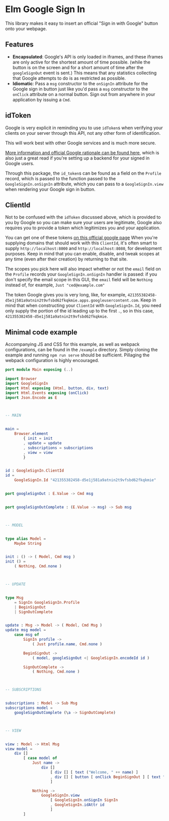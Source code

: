 # Elm Google Sign In
This library makes it easy to insert an official "Sign in with Google" button onto your webpage.

## Features
- **Encapsulated**: Google's API is only loaded in iframes,
and these iframes are only active for the shortest amount of time possible.
(while the button is on the screen and for a short amount of time after the `googleSignOut` event is sent.)
This means that any statistics collecting that Google attempts to do is as restricted as possible.
- **Idiomatic**: Pass a `msg` constructor to the `onSignIn` attribute for the Google sign in button
just like you'd pass a `msg` constructor to the `onClick` attribute on a normal button.
Sign out from anywhere in your application by issuing a `Cmd`.

## idToken
Google is very explicit in reminding you to use `idToken`s
when verifying your clients on your server through this API,
not any other form of identification.

This will work best with other Google services and is much more secure.

[More information and official Google rationale can be found here](https://developers.google.com/identity/sign-in/web/backend-auth),
which is also just a great read if you're setting up a backend for your signed in Google users.

Through this package, the `id_token`s can be found as a field on the `Profile` record,
which is passed to the function passed to the `GoogleSignIn.onSignIn` attribute,
which you can pass to a `GoogleSignIn.view` when rendering your Google sign in button.

## ClientId
Not to be confused with the `idToken` discussed above,
which is provided to you by Google so you can make sure your users are legitimate,
Google also requires you to provide a token which legitimizes you and your application.

You can get one of these tokens
[on this official google page](https://developers.google.com/identity/sign-in/web/sign-in)
When you're supplying domains that should work with this `ClientId`,
it's often smart to supply `http://localhost:8000` and `http://localhost:8080`,
for development purposes.
Keep in mind that you can enable, disable, and tweak scopes at any time (even after their creation)
by returning to that site.

The scopes you pick here will also impact whether or not the `email` field on the `Profile` records
your `GoogleSignIn.onSignIn` handler is passed: if you don't specify the email scope in this GUI,
the `email` field will be `Nothing` instead of, for example, `Just "ced@example.com"`

The token Google gives you is very long, like, for example, 
`421355382458-d5e1j581a9atnin2t9vfsbd62fkqkmie.apps.googleusercontent.com`.
Keep in mind that when constructing your `ClientId` with `GoogleSignIn.Id`,
you need only supply the portion of the id leading up to the first `.`,
so in this case, `421355382458-d5e1j581a9atnin2t9vfsbd62fkqkmie`.


## Minimal code example
Accompanying JS and CSS for this example, as well as webpack configurations,
can be found in the `/example` directory.
Simply cloning the example and running `npm run serve` should be sufficient.
Pillaging the webpack configuration is highly encouraged.
```Elm
port module Main exposing (..)

import Browser
import GoogleSignIn
import Html exposing (Html, button, div, text)
import Html.Events exposing (onClick)
import Json.Encode as E



-- MAIN


main =
    Browser.element
        { init = init
        , update = update
        , subscriptions = subscriptions
        , view = view
        }


id : GoogleSignIn.ClientId
id =
    GoogleSignIn.Id "421355382458-d5e1j581a9atnin2t9vfsbd62fkqkmie"


port googleSignOut : E.Value -> Cmd msg


port googleSignOutComplete : (E.Value -> msg) -> Sub msg



-- MODEL


type alias Model =
    Maybe String


init : () -> ( Model, Cmd msg )
init () =
    ( Nothing, Cmd.none )



-- UPDATE


type Msg
    = SignIn GoogleSignIn.Profile
    | BeginSignOut
    | SignOutComplete


update : Msg -> Model -> ( Model, Cmd Msg )
update msg model =
    case msg of
        SignIn profile ->
            ( Just profile.name, Cmd.none )

        BeginSignOut ->
            ( model, googleSignOut <| GoogleSignIn.encodeId id )

        SignOutComplete ->
            ( Nothing, Cmd.none )



-- SUBSCRIPTIONS


subscriptions : Model -> Sub Msg
subscriptions model =
    googleSignOutComplete (\a -> SignOutComplete)



-- VIEW


view : Model -> Html Msg
view model =
    div []
        [ case model of
            Just name ->
                div []
                    [ div [] [ text ("Welcome, " ++ name) ]
                    , div [] [ button [ onClick BeginSignOut ] [ text "Sign Out" ] ]
                    ]

            Nothing ->
                GoogleSignIn.view
                    [ GoogleSignIn.onSignIn SignIn
                    , GoogleSignIn.idAttr id
                    ]
        ]
```
